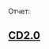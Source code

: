 Отчет:

## [CD2.0](https://github.com/qweeep/Android/blob/main/CD2.0/Лабораторная%20работа%20CD2.pdf)
